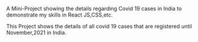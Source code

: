 A Mini-Project showing the details regarding Covid 19 cases in India to demonstrate my skills in React JS,CSS,etc.

This Project shows the details of all covid 19 cases that are registered until November,2021 in India.

